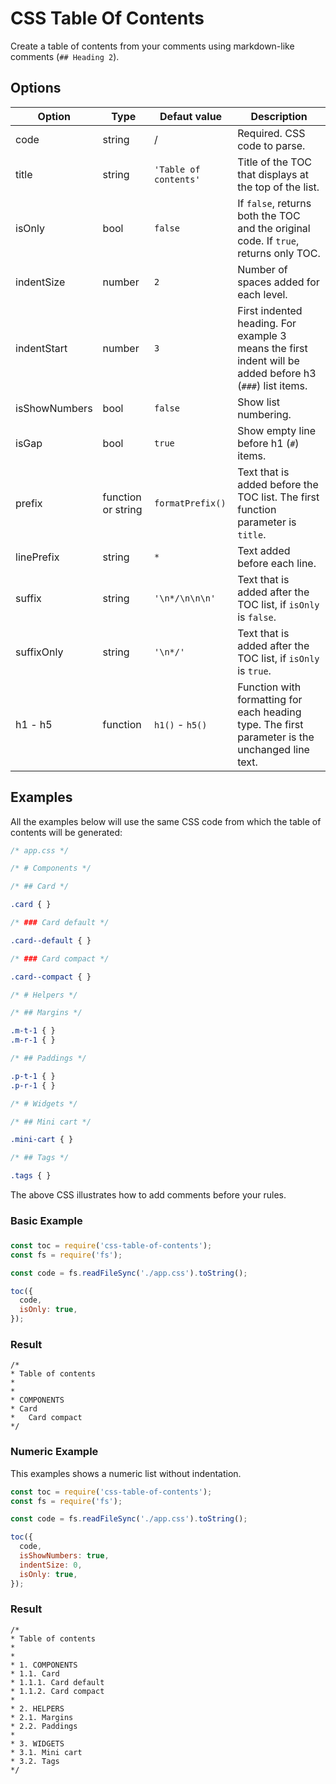 # CSS Table Of Contents

Create a table of contents from your comments using markdown-like comments (`## Heading 2`).

## Options

| Option        | Type               | Defaut value          | Description                                                                                              |
| ------------- | ------------------ | --------------------- | -------------------------------------------------------------------------------------------------------- |
| code          | string             | /                     | Required. CSS code to parse.                                                                             |
| title         | string             | `'Table of contents'` | Title of the TOC that displays at the top of the list.                                                   |
| isOnly        | bool               | `false`               | If `false`, returns both the TOC and the original code. If `true`, returns only TOC.                     |
| indentSize    | number             | `2`                   | Number of spaces added for each level.                                                                   |
| indentStart   | number             | `3`                   | First indented heading. For example 3 means the first indent will be added before h3 (`###`) list items. |
| isShowNumbers | bool               | `false`               | Show list numbering.                                                                                     |
| isGap         | bool               | `true`                | Show empty line before h1 (`#`) items.                                                                   |
| prefix        | function or string | `formatPrefix()`      | Text that is added before the TOC list. The first function parameter is `title`.                         |
| linePrefix    | string             | `* `                  | Text added before each line.                                                                             |
| suffix        | string             | `'\n*/\n\n\n'`        | Text that is added after the TOC list, if `isOnly` is `false`.                                           |
| suffixOnly    | string             | `'\n*/'`              | Text that is added after the TOC list, if `isOnly` is `true`.                                            |
| h1 - h5       | function           | `h1()` - `h5()`       | Function with formatting for each heading type. The first parameter is the unchanged line text.          |

## Examples

All the examples below will use the same CSS code from which the table of contents will be generated:

```css
/* app.css */

/* # Components */

/* ## Card */

.card { }

/* ### Card default */

.card--default { }

/* ### Card compact */

.card--compact { }

/* # Helpers */

/* ## Margins */

.m-t-1 { }
.m-r-1 { }

/* ## Paddings */

.p-t-1 { }
.p-r-1 { }

/* # Widgets */

/* ## Mini cart */

.mini-cart { }

/* ## Tags */

.tags { }
```

The above CSS illustrates how to add comments before your rules.

### Basic Example

### 
```js
const toc = require('css-table-of-contents');
const fs = require('fs');

const code = fs.readFileSync('./app.css').toString();

toc({
  code,
  isOnly: true,
});
```

### Result

```
/*
* Table of contents
*
*
* COMPONENTS
* Card
*   Card compact
*/
```

### Numeric Example

This examples shows a numeric list without indentation.

```js
const toc = require('css-table-of-contents');
const fs = require('fs');

const code = fs.readFileSync('./app.css').toString();

toc({
  code,
  isShowNumbers: true,
  indentSize: 0,
  isOnly: true,
});
```

### Result

```
/*
* Table of contents
*
*
* 1. COMPONENTS
* 1.1. Card
* 1.1.1. Card default
* 1.1.2. Card compact
*
* 2. HELPERS
* 2.1. Margins
* 2.2. Paddings
*
* 3. WIDGETS
* 3.1. Mini cart
* 3.2. Tags
*/
```